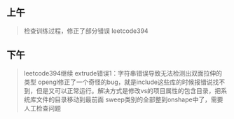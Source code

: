 ## 上午
> 检查训练过程，修正了部分错误
> leetcode394

## 下午
> leetcode394继续
> extrude错误1：字符串错误导致无法检测出双面拉伸的类型
> opengl修正了一个奇怪的bug，就是include<iostream>这些库的时候报错说找不到，但是又可以正常运行。解决方式是修改vs的项目属性的包含目录，把系统库文件的目录移动到最前面
> sweep类别的全部整到onshape中了，需要人工检查问题